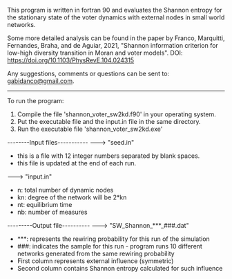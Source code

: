 This program is written in fortran 90 and evaluates the Shannon entropy 
for the stationary state of the voter dynamics with external nodes in 
small world networks.

Some more detailed analysis can be found in the paper by Franco, 
Marquitti, Fernandes, Braha, and de Aguiar, 2021, "Shannon information 
criterion for low-high diversity transition in Moran and voter models".
DOI: https://doi.org/10.1103/PhysRevE.104.024315

Any suggestions, comments or questions can be sent to:
gabidanco@gmail.com.

________________________________________________________________________

To run the program:

1) Compile the file 'shannon_voter_sw2kd.f90' in your operating system.
2) Put the executable file and the input.in file in the same directory.
3) Run the executable file 'shannon_voter_sw2kd.exe'

--------Input files-----------
---> "seed.in"
- this is a file with 12 integer numbers separated by blank spaces.
- this file is updated at the end of each run.

---> "input.in"
- n: total number of dynamic nodes
- kn: degree of the network will be 2*kn
- nt: equilibrium time 
- nb: number of measures

---------Output file----------
---> "SW_Shannon_***_###.dat"
- ***: represents the rewiring probability for this run of the simulation
- ###: indicates the sample for this run - program runs 10 different networks
generated from the same rewiring probability
- First column represents external influence (symmetric)
- Second column contains Shannon entropy calculated for such influence

